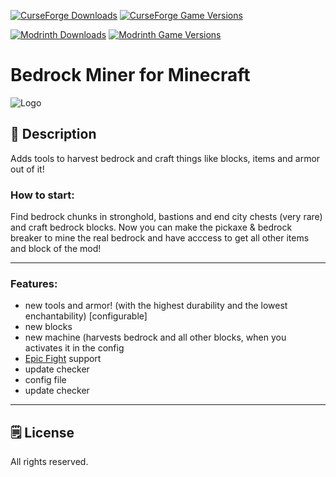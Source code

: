 [![CurseForge Downloads](https://cf.way2muchnoise.eu/286666.svg?badge_style=for_the_badge)][cf_mod] [![CurseForge Game Versions](https://cf.way2muchnoise.eu/versions/286666.svg?badge_style=for_the_badge)][cf_mod]

[![Modrinth Downloads](https://img.shields.io/modrinth/dt/fgwtZ87p?label=Modrinth&logo=modrinth&style=for-the-badge)][mr_mod] [![Modrinth Game Versions](https://img.shields.io/modrinth/game-versions/fgwtZ87p?label=Available%20for&logo=modrinth&style=for-the-badge)][mr_mod]

# Bedrock Miner for Minecraft

![Logo](https://i.imgur.com/05QnUzP.png)

## 📖 Description

Adds tools to harvest bedrock and craft things like blocks, items and armor out of it!

### How to start:

Find bedrock chunks in stronghold, bastions and end city chests (very rare) and craft bedrock blocks. Now you can make the pickaxe & bedrock breaker to mine the real bedrock and have acccess to get all other items and block of the mod!

 -----

### Features:

- new tools and armor! (with the highest durability and the lowest enchantability) [configurable]
- new blocks
- new machine (harvests bedrock and all other blocks, when you activates it in the config
- [Epic Fight](https://www.curseforge.com/minecraft/mc-mods/epic-fight-mod) support
- update checker
- config file
- update checker

-----

## 🗒️ License

All rights reserved.

[cf_mod]: https://www.curseforge.com/minecraft/mc-mods/bedrock-miner
[mr_mod]: https://modrinth.com/mod/bedrock-miner
